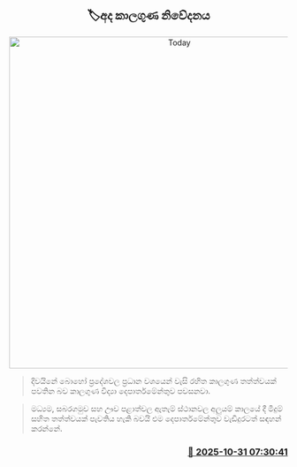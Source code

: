 <p align='center'><b><h2 align='center' title='Today's weather forecast'>🏷අද කාලගුණ නිවේදනය</h2></b></p>
<p align='center'><img src='https://helakuru.sgp1.cdn.digitaloceanspaces.com/esana/images/lib/weather-thumb-new-1[1].jpg' width='600' alt='Today's weather forecast'></p>

> දිවයිනේ බොහෝ ප්‍රදේශවල ප්‍රධාන වශයෙන් වැසි රහිත කාලගුණ තත්ත්වයක් පවතින බව කාලගුණ විද්‍යා දෙපාර්තමේන්තුව පවසනවා.

> මධ්‍යම, සබරගමුව සහ ඌව පළාත්වල ඇතැම් ස්ථානවල අලුයම් කාලයේ දී මීදුම් සහිත තත්ත්වයක් පැවතිය හැකි බවයි එම දෙපාර්තමේන්තුව වැඩිදුරටත් සඳහන් කරන්නේ.



<h3 align='right'><a href='https://www.helakuru.lk/esana/p/114956/'>📅 2025-10-31 07:30:41</a></h3>
